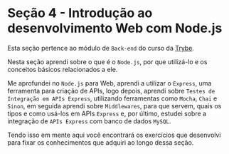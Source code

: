 # Seção 4 - Introdução ao desenvolvimento Web com Node.js

Esta seção pertence ao módulo de `Back-end` do curso da [Trybe](https://www.betrybe.com/).

Nesta seção aprendi sobre o que é o `Node.js`, por que utilizá-lo e os conceitos básicos relacionados a ele.

Me aprofundei no `Node.js` para Web, aprendi a utilizar o `Express`, uma ferramenta para criação de APIs, logo depois, aprendi sobre `Testes de Integração em APIs Express`, utilizando ferramentas como `Mocha`, `Chai` e `Sinon`, em seguida aprendi sobre `Middlewares`, para que servem, quais os tipos e como usá-los em APIs `Express` e, por último, estudei sobre a integração de `APIs Express` com banco de dados `MySQL`.

Tendo isso em mente aqui você encontrará os exercícios que desenvolvi para fixar os conhecimentos que adquiri ao longo dessa seção.
<!-- Além disso também desenvolvi o projeto ao final de bloco para avaliar tudo o que havia aprendido, você pode acessá-lo [aqui](linkProjetoDoBloco). -->
